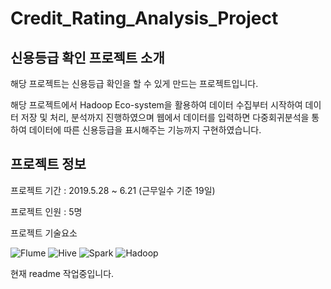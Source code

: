 # Credit_Rating_Analysis_Project

## 신용등급 확인 프로젝트 소개

해당 프로젝트는 신용등급 확인을 할 수 있게 만드는 프로젝트입니다.

해당 프로젝트에서 Hadoop Eco-system을 활용하여 데이터 수집부터 시작하여 데이터 저장 및 처리, 분석까지 진행하였으며 웹에서 데이터를 입력하면 다중회귀분석을 통하여 데이터에 따른 신용등급을 표시해주는 기능까지 구현하였습니다.

## 프로젝트 정보

프로젝트 기간 : 2019.5.28 ~ 6.21 (근무일수 기준 19일)

프로젝트 인원 : 5명

프로젝트 기술요소

![Flume](https://img.shields.io/badge/-Flume-blue)
![Hive](https://img.shields.io/badge/-Hive-yellow)
![Spark](https://img.shields.io/badge/-Spark-orange)
![Hadoop](https://img.shields.io/badge/-Hadoop-yellowgreen)




현재 readme 작업중입니다.
